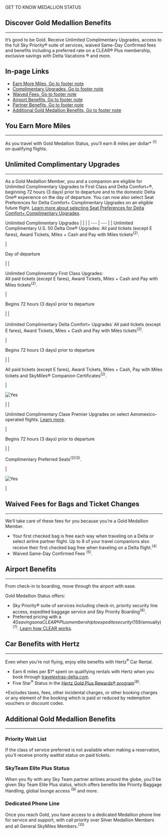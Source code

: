   
GET TO KNOW MEDALLION STATUS

## Discover Gold Medallion Benefits

___

It’s good to be Gold. Receive Unlimited Complimentary Upgrades, access to the full Sky Priority® suite of services, waived Same-Day Confirmed fees and benefits including a preferred rate on a CLEAR® Plus membership, exclusive savings with Delta Vacations ® and more.

## In-page Links

-   [Earn More Miles, Go to footer note](https://www.delta.com/us/en/skymiles/medallion-program/gold-medallion-status#a)
-   [Complimentary Upgrades, Go to footer note](https://www.delta.com/us/en/skymiles/medallion-program/gold-medallion-status#b)
-   [Waived Fees, Go to footer note](https://www.delta.com/us/en/skymiles/medallion-program/gold-medallion-status#c)
-   [Airport Benefits, Go to footer note](https://www.delta.com/us/en/skymiles/medallion-program/gold-medallion-status#d)
-   [Partner Benefits, Go to footer note](https://www.delta.com/us/en/skymiles/medallion-program/gold-medallion-status#hertz)
-   [Additional Gold Medallion Benefits, Go to footer note](https://www.delta.com/us/en/skymiles/medallion-program/gold-medallion-status#add)

## You Earn More Miles

___

As you travel with Gold Medallion Status, you’ll earn 8 miles per dollar\* <sup>(1)</sup> on qualifying flights.

## Unlimited Complimentary Upgrades

___

As a Gold Medallion Member, you and a companion are eligible for Unlimited Complimentary Upgrades to First Class and Delta Comfort+®, beginning 72 hours (3 days) prior to departure and to the domestic Delta One® experience on the day of departure. You can now also select Seat Preferences for Delta Comfort+ Complimentary Upgrades on an eligible future flight. [Learn more about selecting Seat Preferences for Delta Comfort+ Complimentary Upgrades](https://www.delta.com/us/en/skymiles/medallion-program/medallion-upgrades#seat-preference).

Unlimited Complimentary Upgrades
|  |  |
| --- | --- |
| 
Unlimited Complimentary U.S. 50 Delta One® Upgrades: All paid tickets (except E fares), Award Tickets, Miles + Cash and Pay with Miles tickets<sup>(2)</sup>.



 | 

Day of departure



 |
| 

Unlimited Complimentary First Class Upgrades:  
All paid tickets (except E fares), Award Tickets, Miles + Cash and Pay with Miles tickets<sup>(2)</sup>.

 | 

Begins 72 hours (3 days) prior to departure



 |
| 

Unlimited Complimentary Delta Comfort+ Upgrades<sup>: </sup> All paid tickets (except E fares), Award Tickets, Miles + Cash and Pay with Miles tickets<sup>(2)</sup>.



 | 

Begins 72 hours (3 days) prior to departure 



 |
| 

All paid tickets (except E fares), Award Tickets, Miles + Cash, Pay with Miles tickets and SkyMiles® Companion Certificates<sup>(2)</sup>.



 | 

![Yes](https://www.delta.com/content/dam/delta/SL/Upsell_PopUp_Check_icon.png)



 |
| 

Unlimited Complimentary Clase Premier Upgrades on select Aeromexico-operated flights. [Learn more](https://www.delta.com/us/en/skymiles/medallion-program/medallion-upgrades#Aeromexico "See upgrades on selet Aeromexico  flights").

 | 

Begins 72 hours (3 days) prior to departure 



 |
| 

Complimentary Preferred Seats<sup>(2)(3)</sup>.  



 | 

![Yes](https://www.delta.com/content/dam/delta/SL/Upsell_PopUp_Check_icon.png)



 |

## Waived Fees for Bags and Ticket Changes

___

We’ll take care of these fees for you because you’re a Gold Medallion Member.

-   Your first checked bag is free each way when traveling on a Delta or select airline partner flight. Up to 8 of your travel companions also receive their first checked bag free when traveling on a Delta flight.<sup>(4)</sup> 
-   Waived Same-Day Confirmed Fees <sup>(5)</sup>.

## Airport Benefits

___

From check-in to boarding, move through the airport with ease.

Gold Medallion Status offers:

-   Sky Priority® suite of services including check-in, priority security line access, expedited baggage service and Sky Priority Boarding<sup>(6)</sup>.
-   Preferred pricing with a $40 savings on a CLEAR® Plus membership to expedite security ($159/annually) <sup>(7)</sup>. [Learn how CLEAR works](https://www.youtube.com/embed/csPOimz5FZ4).

## Car Benefits with Hertz

___

Even when you’re not flying, enjoy elite benefits with Hertz<sup>®</sup> Car Rental.

-   Earn 6 miles per $1\* spent on qualifying rentals with Hertz when you book through [travelextras-delta.com](https://www.travelextras-delta.com/Cars?MDPCID=Delta.SkyMiles.US.Link.CarPartners.Booknow).
-   Five Star<sup>®</sup> Status in the [Hertz Gold Plus Rewards® program](https://www.delta.com/us/en/skymiles/medallion-program/elite-benefits-partners)<sup>(8)</sup>.

\*Excludes taxes, fees, other incidental charges, or other booking charges or any element of the booking which is paid or reduced by redemption vouchers or discount codes.

## Additional Gold Medallion Benefits

___

### Priority Wait List

If the class of service preferred is not available when making a reservation, you'll receive priority waitlist status on paid tickets.

### SkyTeam Elite Plus Status

When you fly with any Sky Team partner airlines around the globe, you’ll be given Sky Team Elite Plus status, which offers benefits like Priority Baggage Handling, global lounge access <sup>(9)</sup> and more.

### Dedicated Phone Line

Once you reach Gold, you have access to a dedicated Medallion phone line for service and support, with call priority over Silver Medallion Members and all General SkyMiles Members.<sup>(10)</sup>
